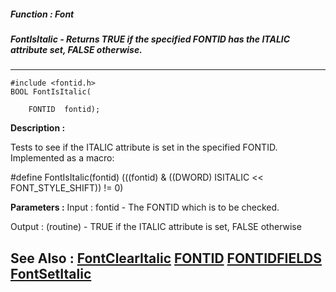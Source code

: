 ##### Function : Font
##### FontIsItalic - Returns TRUE if the specified FONTID has the ITALIC attribute set, FALSE otherwise.
---
```
#include <fontid.h>
BOOL FontIsItalic(

	FONTID  fontid);
```
**Description :**

Tests to see if the ITALIC attribute is set in the specified FONTID.  
Implemented as a macro:

#define FontIsItalic(fontid) (((fontid) & ((DWORD) ISITALIC << 
FONT_STYLE_SHIFT)) != 0)

**Parameters :**
Input :
fontid  -  The FONTID which is to be checked.


Output :
(routine)  -  TRUE if the ITALIC attribute is set, FALSE otherwise



**See Also :**
[FontClearItalic](/domino-c-api-docs/reference/Func/FontClearItalic)
[FONTID](/domino-c-api-docs/reference/Data/FONTID)
[FONTIDFIELDS](/domino-c-api-docs/reference/Data/FONTIDFIELDS)
[FontSetItalic](/domino-c-api-docs/reference/Func/FontSetItalic)
---
